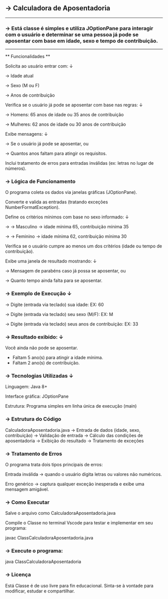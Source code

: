 ## → Calculadora de Aposentadoria
---
### → Está classe é simples e utiliza JOptionPane para interagir com o usuário e determinar se uma pessoa já pode se aposentar com base em idade, sexo e tempo de contribuição.
---
** Funcionalidades **

Solicita ao usuário entrar com: ↓

→ Idade atual

→ Sexo (M ou F)

→ Anos de contribuição

Verifica se o usuário já pode se aposentar com base nas regras: ↓ 

→ Homens: 65 anos de idade ou 35 anos de contribuição

→ Mulheres: 62 anos de idade ou 30 anos de contribuição

Exibe mensagens: ↓

→ Se o usuário já pode se aposentar, ou

→ Quantos anos faltam para atingir os requisitos.

Inclui tratamento de erros para entradas inválidas (ex: letras no lugar de números).

### → Lógica de Funcionamento

O programa coleta os dados via janelas gráficas (JOptionPane).

Converte e valida as entradas (tratando exceções NumberFormatException).

Define os critérios mínimos com base no sexo informado: ↓

→ → Masculino → idade mínima 65, contribuição mínima 35

→ → Feminino → idade mínima 62, contribuição mínima 30

Verifica se o usuário cumpre ao menos um dos critérios (idade ou tempo de contribuição).

Exibe uma janela de resultado mostrando: ↓

→ Mensagem de parabéns caso já possa se aposentar, ou

→ Quanto tempo ainda falta para se aposentar.

### → Exemplo de Execução ↓

→ Digite (entrada via teclado) sua idade: EX: 60  

→ Digite  (entrada via teclado) seu sexo (M/F): EX: M  

→ Digite (entrada via teclado) seus anos de contribuição: EX: 33  


### → Resultado exibido: ↓

Você ainda não pode se aposentar.

- Faltam 5 ano(s) para atingir a idade mínima.
- Faltam 2 ano(s) de contribuição.

### → Tecnologias Utilizadas ↓

Linguagem: Java 8+

Interface gráfica: JOptionPane

Estrutura: Programa simples em linha única de execução (main)

### → Estrutura do Código
CalculadoraAposentadoria.java
→ Entrada de dados (idade, sexo, contribuição)
→ Validação de entrada
→ Cálculo das condições de aposentadoria
→ Exibição do resultado
→ Tratamento de exceções

### → Tratamento de Erros

O programa trata dois tipos principais de erros:

Entrada inválida → quando o usuário digita letras ou valores não numéricos.

Erro genérico → captura qualquer exceção inesperada e exibe uma mensagem amigável.

### → Como Executar

Salve o arquivo como CalculadoraAposentadoria.java

Compile o Classe no terminal Vscode para testar e implementar em seu programa:

javac ClassCalculadoraAposentadoria.java


### → Execute o programa:

java ClassCalculadoraAposentadoria

### → Licença

Está Classe é de uso livre para fin educacional.
Sinta-se à vontade para modificar, estudar e compartilhar.

